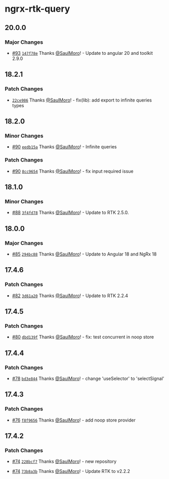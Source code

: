 # ngrx-rtk-query

## 20.0.0

### Major Changes

- [#93](https://github.com/SaulMoro/ngrx-rtk-query/pull/93) [`147f78e`](https://github.com/SaulMoro/ngrx-rtk-query/commit/147f78e19e70a91f09db726436218c8fb6e8c43f) Thanks [@SaulMoro](https://github.com/SaulMoro)! - Update to angular 20 and toolkit 2.9.0

## 18.2.1

### Patch Changes

- [`22ce986`](https://github.com/SaulMoro/ngrx-rtk-query/commit/22ce986669da373d6c91effb8f45749e468229a3) Thanks [@SaulMoro](https://github.com/SaulMoro)! - fix(lib): add export to infinite queries types

## 18.2.0

### Minor Changes

- [#90](https://github.com/SaulMoro/ngrx-rtk-query/pull/90) [`eedb15a`](https://github.com/SaulMoro/ngrx-rtk-query/commit/eedb15a4bfa4a2b7efae5ac685f5ceac47fb20c4) Thanks [@SaulMoro](https://github.com/SaulMoro)! - Infinite queries

### Patch Changes

- [#90](https://github.com/SaulMoro/ngrx-rtk-query/pull/90) [`8cc9654`](https://github.com/SaulMoro/ngrx-rtk-query/commit/8cc96547cdb7b51c2b493c0a4dfa28826dfc87ab) Thanks [@SaulMoro](https://github.com/SaulMoro)! - fix input required issue

## 18.1.0

### Minor Changes

- [#88](https://github.com/SaulMoro/ngrx-rtk-query/pull/88) [`3f4fd78`](https://github.com/SaulMoro/ngrx-rtk-query/commit/3f4fd78ab6d0758c30f3ac92be14b6e509f25bc7) Thanks [@SaulMoro](https://github.com/SaulMoro)! - Update to RTK 2.5.0.

## 18.0.0

### Major Changes

- [#85](https://github.com/SaulMoro/ngrx-rtk-query/pull/85) [`294bc88`](https://github.com/SaulMoro/ngrx-rtk-query/commit/294bc884b99da0fccec91448003181e8efb56215) Thanks [@SaulMoro](https://github.com/SaulMoro)! - Update to Angular 18 and NgRx 18

## 17.4.6

### Patch Changes

- [#82](https://github.com/SaulMoro/ngrx-rtk-query/pull/82) [`3d61a20`](https://github.com/SaulMoro/ngrx-rtk-query/commit/3d61a20c92fe0408fa5c5770862a2dd9a809bb2a) Thanks [@SaulMoro](https://github.com/SaulMoro)! - Update to RTK 2.2.4

## 17.4.5

### Patch Changes

- [#80](https://github.com/SaulMoro/ngrx-rtk-query/pull/80) [`dbd139f`](https://github.com/SaulMoro/ngrx-rtk-query/commit/dbd139fd1e6eded267822b6b262b26142085632e) Thanks [@SaulMoro](https://github.com/SaulMoro)! - fix: test concurrent in noop store

## 17.4.4

### Patch Changes

- [#78](https://github.com/SaulMoro/ngrx-rtk-query/pull/78) [`bd3e844`](https://github.com/SaulMoro/ngrx-rtk-query/commit/bd3e844b81a10f7477464266c3dc8bb3d52f2a19) Thanks [@SaulMoro](https://github.com/SaulMoro)! - change 'useSelector' to 'selectSignal'

## 17.4.3

### Patch Changes

- [#76](https://github.com/SaulMoro/ngrx-rtk-query/pull/76) [`f8f9656`](https://github.com/SaulMoro/ngrx-rtk-query/commit/f8f96568cfd3dfd9256da2d362c7e52757c4eb66) Thanks [@SaulMoro](https://github.com/SaulMoro)! - add noop store provider

## 17.4.2

### Patch Changes

- [#74](https://github.com/SaulMoro/ngrx-rtk-query/pull/74) [`228bcf7`](https://github.com/SaulMoro/ngrx-rtk-query/commit/228bcf75003a8fe142f09d8a97de4e5d9cda7258) Thanks [@SaulMoro](https://github.com/SaulMoro)! - new repository

- [#74](https://github.com/SaulMoro/ngrx-rtk-query/pull/74) [`73b8a3b`](https://github.com/SaulMoro/ngrx-rtk-query/commit/73b8a3be47763097962bc6e7ed7c075c7cb2cf59) Thanks [@SaulMoro](https://github.com/SaulMoro)! - Update RTK to v2.2.2
